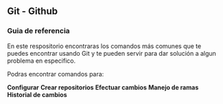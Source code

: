 ## Git  - Github
### Guia de referencia 

En este respositorio encontraras  los comandos más comunes que te puedes encontrar usando Git y te pueden servir para dar solución a algun problema en especifico.

Podras encontrar comandos para:

**Configurar**
**Crear repositorios**
**Efectuar cambios**
**Manejo de ramas**
**Historial de cambios**

